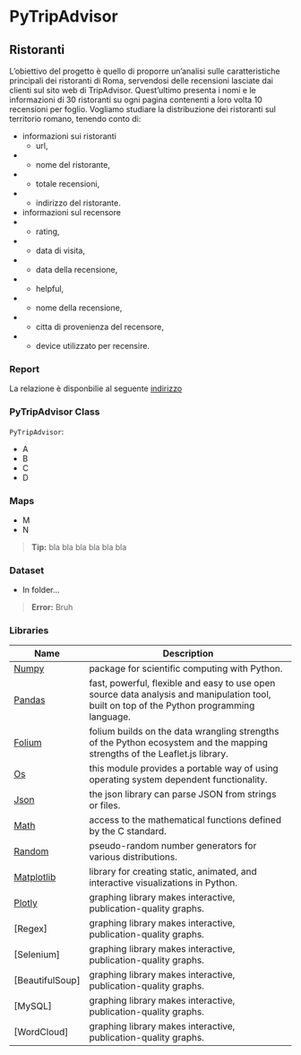 # PyTripAdvisor
## Ristoranti
L’obiettivo del progetto è quello di proporre un’analisi sulle caratteristiche principali dei ristoranti
di Roma, servendosi delle recensioni lasciate dai clienti sul sito web di TripAdvisor. Quest’ultimo
presenta i nomi e le informazioni di 30 ristoranti su ogni pagina contenenti a loro volta 10 recensioni
per foglio. Vogliamo studiare la distribuzione dei ristoranti sul territorio romano, tenendo conto
di:
* informazioni sui ristoranti
  * url,
* * nome del ristorante,
* * totale recensioni,
* * indirizzo del ristorante.
* informazioni sul recensore
* * rating,
* * data di visita,
* * data della recensione,
* * helpful,
* * nome della recensione,
* * citta di provenienza del recensore,
* * device utilizzato per recensire.

### Report
La relazione è disponbilie al seguente [indirizzo](https://github.com/MatteoFasulo/PyTripAdvisor/blob/main/PyTripAdvisor_Report.pdf)

### PyTripAdvisor Class
`PyTripAdvisor`:
* A
* B
* C
* D

### Maps
* M
* N
> **Tip:** bla bla bla bla bla bla

### Dataset
- In folder...
> **Error:** Bruh


### Libraries

| Name | Description |
| ------------- | ------------------------------ |
| [Numpy] | package for scientific computing with Python.
| [Pandas]| fast, powerful, flexible and easy to use open source data analysis and manipulation tool, built on top of the Python programming language.
| [Folium]| folium builds on the data wrangling strengths of the Python ecosystem and the mapping strengths of the Leaflet.js library.
| [Os]| this module provides a portable way of using operating system dependent functionality.
| [Json]| the json library can parse JSON from strings or files.
| [Math]| access to the mathematical functions defined by the C standard.
| [Random]| pseudo-random number generators for various distributions.
| [Matplotlib]| library for creating static, animated, and interactive visualizations in Python.
| [Plotly]| graphing library makes interactive, publication-quality graphs.
| [Regex]| graphing library makes interactive, publication-quality graphs.
| [Selenium]| graphing library makes interactive, publication-quality graphs.
| [BeautifulSoup]| graphing library makes interactive, publication-quality graphs.
| [MySQL]| graphing library makes interactive, publication-quality graphs.
| [WordCloud]| graphing library makes interactive, publication-quality graphs.

[os]: <https://docs.python.org/3/library/os.html>
[json]: <https://docs.python.org/3/library/json.html>
[Numpy]: <https://numpy.org/install/>
[Pandas]: <https://pandas.pydata.org/>
[Folium]: <https://python-visualization.github.io/folium/>
[Math]: <https://docs.python.org/3/library/math.html>
[Random]: <https://docs.python.org/3/library/random.html>
[NetworkX]: <https://networkx.org/>
[PowerLaw]: <https://pypi.org/project/powerlaw/>
[EmpiricalDist]: <https://pypi.org/project/empiricaldist/>
[Matplotlib]: <https://matplotlib.org/>
[Plotly]: <https://plotly.com/python/>
[Kaleido]: <https://pypi.org/project/kaleido/>
[MPL Toolkits]: <https://matplotlib.org/stable/tutorials/toolkits/mplot3d.html>

